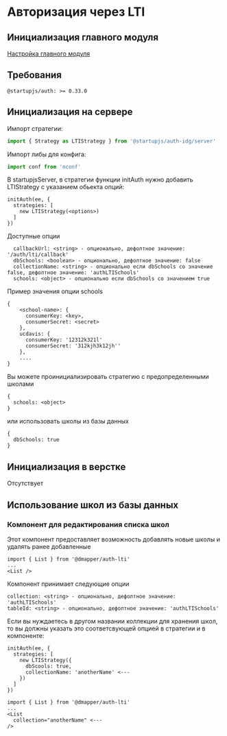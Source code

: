 # Авторизация через LTI

## Инициализация главного модуля
[Настройка главного модуля](/docs/auth/main)

## Требования

```
@startupjs/auth: >= 0.33.0
```

## Инициализация на сервере
Импорт стратегии:
```js
import { Strategy as LTIStrategy } from '@startupjs/auth-idg/server'
```

Импорт либы для конфига:
```js
import conf from 'nconf'
````

В startupjsServer, в стратегии функции initAuth нужно добавить LTIStrategy с указанием обьекта опций:

```
initAuth(ee, {
  strategies: [
    new LTIStrategy(<options>)
  ]
})
```

Доступные опции

```
  callbackUrl: <string> - опционально, дефолтное значение: '/auth/lti/callback'
  dbSchools: <boolean> - опционально, дефолтное значение: false
  collectionName: <string> - опционально если dbSchools со значение false, дефолтное значение: 'authLTISchools'
  schools: <object> - опционально если dbSchools со значением true
```

Пример значения опции schools

```
{
    <school-name>: {
      consumerKey: <key>,
      consumerSecret: <secret>
    },
    ucdavis: {
      consumerKey: '12312k321l'
      consumerSecret: '312kjh3k12jh''
    },
    ....
}
```

Вы можете проинициализировать стратегию с предопределенными школами

```
{
  schools: <object>
}
```

или использовать школы из базы данных
```
{
  dbSchools: true
}
```

## Инициализация в верстке
Отсутствует

## Использование школ из базы данных 

### Компонент для редактирования списка школ

Этот компонент предоставляет возможность добавлять новые школы и удалять ранее добавленные

```
import { List } from '@dmapper/auth-lti'
...
<List />

```

Компонент принимает следующие опции

```
collection: <string> - опционально, дефолтное значение: 'authLTISchools'
tableId: <string> - опционально, дефолтное значение: 'authLTISchools'
```

Если вы нуждаетесь в другом названии коллекции для хранения школ, то вы должны указать это соответсвующей опцией в стратегии и в компоненте:
```
initAuth(ee, {
  strategies: [
    new LTIStrategy({
      dbScools: true,
      collectionName: 'anotherName' <---
    })
  ]
})
```

```
import { List } from '@dmapper/auth-lti'
...
<List 
  collection="anotherName" <---
/>

```



